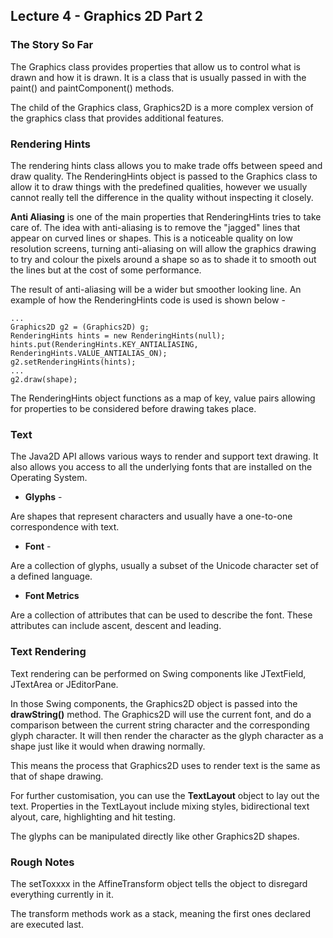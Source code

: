 ## Lecture 4 - Graphics 2D Part 2

### The Story So Far

The Graphics class provides properties that allow us to control what is drawn and how it is drawn. It is a class that is usually passed in with the paint() and paintComponent() methods.

The child of the Graphics class, Graphics2D is a more complex version of the graphics class that provides additional features.

### Rendering Hints

The rendering hints class allows you to make trade offs between speed and draw quality. The RenderingHints object is passed to the Graphics class to allow it to draw things with the predefined qualities, however we usually cannot really tell the difference in the quality without inspecting it closely.

**Anti Aliasing** is one of the main properties that RenderingHints tries to take care of. The idea with anti-aliasing is to remove the "jagged" lines that appear on curved lines or shapes. This is a noticeable quality on low resolution screens, turning anti-aliasing on will allow the graphics drawing to try and colour the pixels around a shape so as to shade it to smooth out the lines but at the cost of some performance.

The result of anti-aliasing will be a wider but smoother looking line. An example of how the RenderingHints code is used is shown below -

```
...
Graphics2D g2 = (Graphics2D) g;
RenderingHints hints = new RenderingHints(null);
hints.put(RenderingHints.KEY_ANTIALIASING, RenderingHints.VALUE_ANTIALIAS_ON);
g2.setRenderingHints(hints);
...
g2.draw(shape);
```

The RenderingHints object functions as a map of key, value pairs allowing for properties to be considered before drawing takes place.

### Text

The Java2D API allows various ways to render and support text drawing. It also allows you access to all the underlying fonts that are installed on the Operating System.

- **Glyphs** - 

Are shapes that represent characters and usually have a one-to-one correspondence with text.

- **Font** - 

Are a collection of glyphs, usually a subset of the Unicode character set of a defined language.

- **Font Metrics**

Are a collection of attributes that can be used to describe the font. These attributes can include ascent, descent and leading.

### Text Rendering

Text rendering can be performed on Swing components like JTextField, JTextArea or JEditorPane.

In those Swing components, the Graphics2D object is passed into the **drawString()** method. The Graphics2D will use the current font, and do a comparison between the current string character and the corresponding glyph character. It will then render the character as the glyph character as a shape just like it would when drawing normally. 

This means the process that Graphics2D uses to render text is the same as that of shape drawing.

For further customisation, you can use the **TextLayout** object to lay out the text. Properties in the TextLayout include mixing styles, bidirectional text alyout, care, highlighting and hit testing.

The glyphs can be manipulated directly like other Graphics2D shapes.

### Rough Notes

The setToxxxx in the AffineTransform object tells the object to disregard everything currently in it.

The transform methods work as a stack, meaning the first ones declared are executed last.
